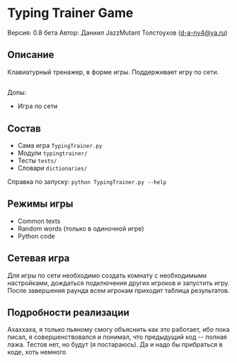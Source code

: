 # Typing Trainer Game
Версия: 0.8 бета
Автор: Даниил JazzMutant Толстоухов (d-a-ny4@ya.ru)

## Описание
Клавиатурный тренажер, в форме игры. Поддерживает игру по сети.

##
Допы: 
* Игра по сети

## Состав
* Сама игра `TypingTrainer.py`
* Модули `typingtrainer/` 
* Тесты `tests/`
* Словари `dictionaries/`

Справка по запуску: `python TypingTrainer.py --help`

## Режимы игры
* Common texts
* Random words (только в одиночной игре)
* Python code

## Сетевая игра
Для игры по сети необходимо создать комнату с необходимыми настройками, дождаться подключения других игроков и запустить игру. После завершения раунда всем игрокам приходит таблица результатов.

## Подробности реализации
Ахаххаха, я только пьяному смогу объяснить как это работает, ибо пока писал, я совершенствовался и понимал, что предыдущий код -- полная лажа. Тестов нет, но будут (я постараюсь). Да и надо бы прибраться в коде, хоть немного
